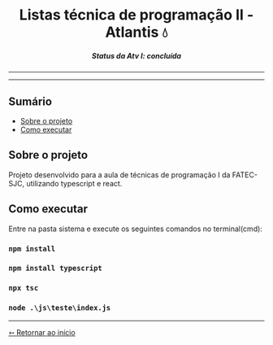 <h1 align="center">Listas técnica de programação II - Atlantis 💧</h1>
<H5 align="center"> Status da Atv I: concluída</H5>

<hr> 

<hr> 

## Sumário

- [Sobre o projeto](#Sobre-o-projeto)
- [Como executar](#Como-executar)


## Sobre o projeto

Projeto desenvolvido para a aula de técnicas de programação I da FATEC-SJC, utilizando typescript e react.


## Como executar

Entre na pasta sistema e execute os seguintes comandos no terminal(cmd):

### `npm install`

### `npm install typescript`

### `npx tsc`

### `node .\js\teste\index.js`

<hr>

[➳ Retornar ao início](#Sumário)

